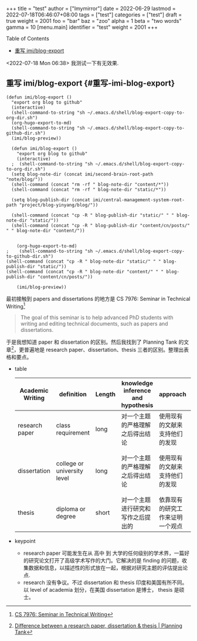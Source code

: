 +++
title = "test"
author = ["Imymirror"]
date = 2022-06-29
lastmod = 2022-07-18T06:46:07+08:00
tags = ["test"]
categories = ["test"]
draft = true
weight = 2001
foo = "bar"
baz = "zoo"
alpha = 1
beta = "two words"
gamma = 10
[menu.main]
  identifier = "test"
  weight = 2001
+++

<div class="ox-hugo-toc toc">
<div></div>

<div class="heading">Table of Contents</div>

- [重写 imi/blog-export](#重写-imi-blog-export)

</div>
<!--endtoc-->

<span class="timestamp-wrapper"><span class="timestamp">&lt;2022-07-18 Mon 06:38&gt; </span></span> 我测试一下有无效果.


## 重写 imi/blog-export {#重写-imi-blog-export}

```emacs-lisp
(defun imi/blog-export ()
  "export org blog to github"
  (interactive)
  (shell-command-to-string "sh ~/.emacs.d/shell/blog-export-copy-to-org-dir.sh")
  (org-hugo-export-to-md)
  (shell-command-to-string "sh ~/.emacs.d/shell/blog-export-copy-to-github-dir.sh")
  (imi/blog-preview))

```

```emacs-lisp
  (defun imi/blog-export ()
    "export org blog to github"
    (interactive)
  ;  (shell-command-to-string "sh ~/.emacs.d/shell/blog-export-copy-to-org-dir.sh")
  (setq blog-note-dir (concat imi/second-brain-root-path "note/blog/"))
  (shell-command (concat "rm -rf " blog-note-dir "content/*"))
  (shell-command (concat "rm -rf " blog-note-dir "static/*"))

  (setq blog-publish-dir (concat imi/central-management-system-root-path "project/blog-yinyang/blog/"))

  (shell-command (concat "cp -R " blog-publish-dir "static/" " " blog-note-dir "static/"))
  (shell-command (concat "cp -R " blog-publish-dir "content/cn/posts/" " " blog-note-dir "content/"))


    (org-hugo-export-to-md)
;    (shell-command-to-string "sh ~/.emacs.d/shell/blog-export-copy-to-github-dir.sh")
(shell-command (concat "cp -R " blog-note-dir "static/" " " blog-publish-dir "static/"))
(shell-command (concat "cp -R " blog-note-dir "content/" " " blog-publish-dir "content/cn/posts/"))

    (imi/blog-preview))

```

最初接触到 papers and dissertations 的地方是 CS 7976: Seminar in Technical Writing[^fn:1]

> The goal of this seminar is to help advanced PhD students with writing and editing technical documents, such as papers and dissertations.

于是我想知道 paper 和 dissertation 的区别。然后我找到了
Planning Tank 的文章[^fn:2]，更普遍地是 research paper、dissertation、thesis 三者的区别。整理出表格和要点。

-   table

    | Academic Writing | definition                  | Length | knowledge inference and hypothesis | approach         | Mode of publication and utilization | level of academia                   |
    |------------------|-----------------------------|--------|------------------------------------|------------------|-------------------------------------|-------------------------------------|
    | research paper   | class requirement           | long   | 对一个主题的严格理解之后得出结论   | 使用现有的文献来支持他们的发现 | 文章，阐明一个主题，不全面          | undergraduate level/degree          |
    | dissertation     | college or university level | long   | 对一个主题的严格理解之后得出结论   | 使用现有的文献来支持他们的发现 | 像完整的和新出版的书籍,学术书，出版作家，全面 | master’s degree,postgraduate degree |
    | thesis           | diploma or degree           | short  | 对一个主题进行研究和写作之后提出的 | 依靠现有的研究工作来证明一个观点 | 文章，阐明一个主题，不全面          | Ph.D. degree, doctorate             |
-   keypoint
    -   research paper 可能发生在从 高中 到 大学的任何级别的学术界，一篇好的研究论文打开了高级学术写作的大门。它解决的是 finding 的问题，收集数据和信息，以描述性的形式放在一起，根据对研究主题的评估提出论点.
    -   research 没有争议。不过 dissertation 和 thesis 印度和美国有所不同。 以 level of academia 划分，在美国 dissertation 是博士，
        thesis 是硕士。

[^fn:1]: [CS 7976: Seminar in Technical Writing](https://course.ccs.neu.edu/cs7976f19/)
[^fn:2]: [Difference between a research paper, dissertation & thesis | Planning Tank](https://planningtank.com/academic-writing/difference-research-paper-dissertation-thesis)